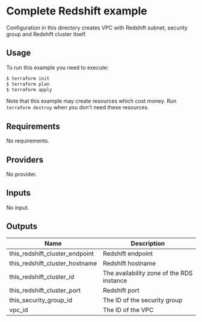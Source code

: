 # Complete Redshift example

Configuration in this directory creates VPC with Redshift subnet, security group and Redshift cluster itself.

## Usage

To run this example you need to execute:

```bash
$ terraform init
$ terraform plan
$ terraform apply
```

Note that this example may create resources which cost money. Run `terraform destroy` when you don't need these resources.

<!-- BEGINNING OF PRE-COMMIT-TERRAFORM DOCS HOOK -->
## Requirements

No requirements.

## Providers

No provider.

## Inputs

No input.

## Outputs

| Name | Description |
|------|-------------|
| this\_redshift\_cluster\_endpoint | Redshift endpoint |
| this\_redshift\_cluster\_hostname | Redshift hostname |
| this\_redshift\_cluster\_id | The availability zone of the RDS instance |
| this\_redshift\_cluster\_port | Redshift port |
| this\_security\_group\_id | The ID of the security group |
| vpc\_id | The ID of the VPC |

<!-- END OF PRE-COMMIT-TERRAFORM DOCS HOOK -->
